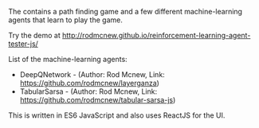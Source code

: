 The contains a path finding game and a few different machine-learning agents that learn to play the game.

Try the demo at http://rodmcnew.github.io/reinforcement-learning-agent-tester-js/

List of the machine-learning agents:
- DeepQNetwork - (Author: Rod Mcnew, Link: https://github.com/rodmcnew/layerganza)
- TabularSarsa - (Author: Rod Mcnew, Link: https://github.com/rodmcnew/tabular-sarsa-js)

This is written in ES6 JavaScript and also uses ReactJS for the UI.
